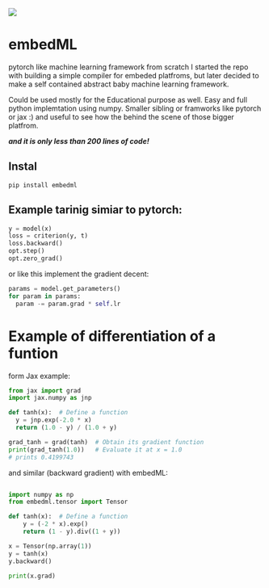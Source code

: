 [![](https://github.com/amirhm/embedml/actions/workflows/build.yml/badge.svg)](https://github.com/amirhm/embedml/actions/workflows/build.yml)


# embedML

pytorch like machine learning framework from scratch
I started the repo with building a simple compiler for embeded platfroms, but later decided to make a self contained abstract baby machine learning framework. 

Could be used mostly for the Educational purpose as well. Easy and full python implemtation using numpy. 
Smaller sibling or framworks like pytorch or jax :) and useful to see how the behind the scene of those bigger platfrom.

***and it is only less than 200 lines of code!***

## Instal

````
pip install embedml
````


## Example tarinig simiar to pytorch:

```python
y = model(x)
loss = criterion(y, t)
loss.backward()   
opt.step()
opt.zero_grad()
````

or like this implement the gradient decent:
```python
params = model.get_parameters()
for param in params:
  param -= param.grad * self.lr
```

# Example of differentiation of a funtion 
form Jax example:
```python
from jax import grad
import jax.numpy as jnp

def tanh(x):  # Define a function
  y = jnp.exp(-2.0 * x)
  return (1.0 - y) / (1.0 + y)

grad_tanh = grad(tanh)  # Obtain its gradient function
print(grad_tanh(1.0))   # Evaluate it at x = 1.0
# prints 0.4199743
```

and similar (backward gradient) with embedML:
```python

import numpy as np
from embedml.tensor import Tensor

def tanh(x):  # Define a function
    y = (-2 * x).exp()
    return (1 - y).div((1 + y))

x = Tensor(np.array(1))
y = tanh(x)
y.backward()

print(x.grad)
```
